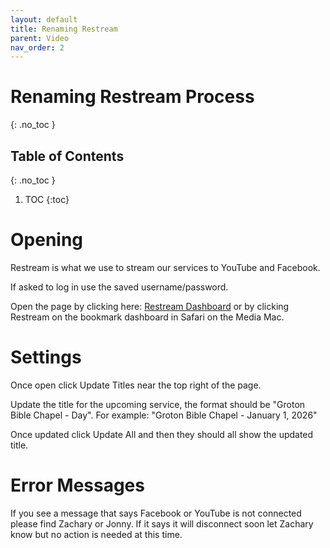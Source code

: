 ```yaml
---
layout: default
title: Renaming Restream
parent: Video
nav_order: 2
---
```


# Renaming Restream Process
{: .no_toc }

## Table of Contents
{: .no_toc }

1. TOC
{:toc}

# Opening
Restream is what we use to stream our services to YouTube and Facebook.

If asked to log in use the saved username/password.

Open the page by clicking here: [Restream Dashboard](https://app.restream.io/channel) or by clicking Restream on the bookmark dashboard in Safari on the Media Mac.

# Settings
Once open click Update Titles near the top right of the page.

Update the title for the upcoming service, the format should be "Groton Bible Chapel - Day". For example: "Groton Bible Chapel - January 1, 2026"

Once updated click Update All and then they should all show the updated title.

# Error Messages
If you see a message that says Facebook or YouTube is not connected please find Zachary or Jonny. If it says it will disconnect soon let Zachary know but no action is needed at this time.
